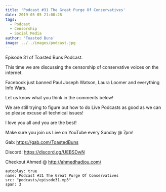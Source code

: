 ```yaml
---
title: 'Podcast #31 The Great Purge Of Conservatives'
date: 2019-05-05 21:00:28
tags:
  - Podcast
  - Censorship
  - Social Media
author: 'Toasted Buns'
image: ../../images/podcast.jpg
---
```

Episode 31 of Toasted Buns Podcast.

This time we are discussing the censorship of conservative voices on the internet.

Facebook just banned Paul Joseph Watson, Laura Loomer and everything Info Wars.

Let us know what you think in the comments below!

We are still trying to figure out how to do Live Podcasts as good as we can so please excuse all technical issues!

I love you all and you are the best!

Make sure you join us Live on YouTube every Sunday @ 7pm!

Gab: https://gab.com/ToastedBuns

Discord: https://discord.gg/UEBSDwN

<script async src="//pagead2.googlesyndication.com/pagead/js/adsbygoogle.js"></script><ins class="adsbygoogle" style="display:block; text-align:center;"  data-ad-layout="in-article"  data-ad-format="fluid"  data-ad-client="ca-pub-2164900147810573"  data-ad-slot="8817307412"></ins><script>(adsbygoogle = window.adsbygoogle || []).push({});</script>

Checkout Ahmed @ http://ahmedhadjou.com/


```audio
autoplay: true
name: Podcast #31 The Great Purge Of Conservatives
src: "podcasts/episode31.mp3"
span: 3
```
